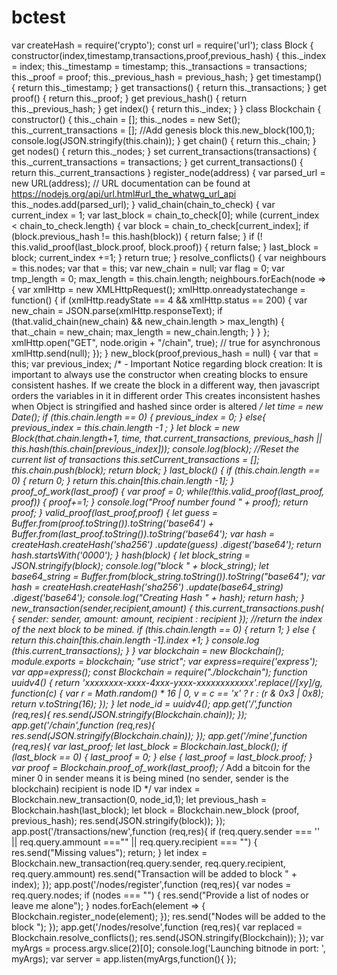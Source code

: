 # bctest
var  createHash = require('crypto'); const url = require('url');  class Block {     constructor(index,timestamp,transactions,proof,previous_hash)     {         this._index = index;         this._timestamp = timestamp;         this._transactions = transactions;         this._proof = proof;         this._previous_hash = previous_hash;      }      get timestamp()       {          return this._timestamp;     }      get transactions()       {          return this._transactions;     }      get proof()       {          return this._proof;     }      get previous_hash()       {          return this._previous_hash;     }      get index()       {          return this._index;     }      }  class Blockchain {     constructor()     {         this._chain =  [];         this._nodes = new Set();         this._current_transactions = [];         //Add genesis block         this.new_block(100,1);         console.log(JSON.stringify(this.chain));     }      get chain()     {         return this._chain;     }      get nodes()     {         return this._nodes;     }      set current_transactions(transactions)     {         this._current_transactions = transactions;     }      get current_transactions()     {         return this._current_transactions     }      register_node(address)     {         var parsed_url = new URL(address); // URL documentation can be found at https://nodejs.org/api/url.html#url_the_whatwg_url_api         this._nodes.add(parsed_url);     }      valid_chain(chain_to_check)     {         var current_index = 1;         var last_block = chain_to_check[0];         while (current_index &lt; chain_to_check.length)         {             var block = chain_to_check[current_index];             if (block.previous_hash != this.hash(block))             {                 return false;             }             if (! this.valid_proof(last_block.proof, block.proof))             {                 return false;             }             last_block = block;             current_index +=1;         }         return true;     }      resolve_conflicts()     {         var neighbours = this.nodes;         var that = this;         var new_chain = null;         var flag = 0;         var tmp_length = 0;         max_length = this.chain.length;         neighbours.forEach(node => {             var xmlHttp = new XMLHttpRequest();             xmlHttp.onreadystatechange = function() {                  if (xmlHttp.readyState == 4 &amp;&amp; xmlHttp.status == 200)                 {                     var new_chain = JSON.parse(xmlHttp.responseText);                     if (that.valid_chain(new_chain)  &amp;&amp; new_chain.length > max_length)                     {                         that._chain = new_chain;                         max_length = new_chain.length;                     }                 }                 };             xmlHttp.open("GET", node.origin + "/chain", true); // true for asynchronous              xmlHttp.send(null);         });      }      new_block(proof,previous_hash = null)     {         var that = this;         var previous_index;          /*               - Important Notice regarding block creation:             It is important to always use the constructor when creating blocks to ensure consistent hashes.             If we create the block in a different way, then javascript orders the variables in it in different order             This creates inconsistent hashes when Object is stringified and hashed since order is altered          */         let time = new Date();         if (this.chain.length == 0)         {             previous_index = 0;         }         else{             previous_index = this.chain.length -1 ;         }         let block = new Block(that.chain.length+1, time, that.current_transactions, previous_hash || this.hash(this.chain[previous_index]));         console.log(block);         //Reset the current list of transactions         this.setCurrent_transactions = [];         this.chain.push(block);         return block;     }      last_block()     {         if (this.chain.length == 0)         {             return 0;         }         return this.chain[this.chain.length -1];     }      proof_of_work(last_proof)     {         var proof = 0;         while(!this.valid_proof(last_proof, proof))         {             proof+=1;         }         console.log("Proof number found " + proof);         return proof;     }      valid_proof(last_proof,proof)     {         let guess = Buffer.from(proof.toString()).toString('base64') + Buffer.from(last_proof.toString()).toString('base64');         var hash = createHash.createHash('sha256')         .update(guess)         .digest('base64');         return hash.startsWith('0000');     }      hash(block)     {         let block_string = JSON.stringify(block);         console.log("block " + block_string);         let base64_string = Buffer.from(block_string.toString()).toString("base64");         var hash = createHash.createHash('sha256')         .update(base64_string)         .digest('base64');         console.log("Creating Hash " + hash);         return hash;     }      new_transaction(sender,recipient,amount)     {         this.current_transactions.push(             {                 sender: sender,                 amount: amount,                 recipient : recipient         });         //return the index of the next block to be mined.          if (this.chain.length == 0)         {             return 1;         }         else         {             return this.chain[this.chain.length -1].index +1;         }          console.log (this.current_transactions);                  } }  var blockchain = new Blockchain(); module.exports = blockchain; "use strict"; var express=require('express'); var app=express(); const Blockchain = require("./blockchain");    function uuidv4() {     return 'xxxxxxxx-xxxx-4xxx-yxxx-xxxxxxxxxxxx'.replace(/[xy]/g, function(c) {       var r = Math.random() * 16 | 0, v = c == 'x' ? r : (r &amp; 0x3 | 0x8);       return v.toString(16);     });   }     let node_id = uuidv4(); app.get('/',function (req,res){     res.send(JSON.stringify(Blockchain.chain)); }); app.get('/chain',function (req,res){     res.send(JSON.stringify(Blockchain.chain)); });  app.get('/mine',function (req,res){     var last_proof;     let  last_block = Blockchain.last_block();     if (last_block == 0)     {         last_proof = 0;     }     else     {         last_proof = last_block.proof;     }     var proof = Blockchain.proof_of_work(last_proof);      /*           Add a bitcoin for the miner         0 in sender means it is being mined (no sender, sender is the blockchain)         recipient is node ID     */     var index = Blockchain.new_transaction(0, node_id,1);      let previous_hash = Blockchain.hash(last_block);     let block = Blockchain.new_block (proof, previous_hash);      res.send(JSON.stringify(block)); });  app.post('/transactions/new',function (req,res){     if (req.query.sender === ''  || req.query.ammount ==="" || req.query.recipient === "")     {         res.send("Missing values");         return;     }      let index = Blockchain.new_transaction(req.query.sender, req.query.recipient, req.query.ammount)     res.send("Transaction will be added to block " + index); });  app.post('/nodes/register',function (req,res){     var nodes = req.query.nodes;     if (nodes === "")     {         res.send("Provide a list of nodes or leave me alone");     }     nodes.forEach(element => {         Blockchain.register_node(element);     });     res.send("Nodes will be added to the block "); });  app.get('/nodes/resolve',function (req,res){     var replaced = Blockchain.resolve_conflicts();     res.send(JSON.stringify(Blockchain)); });  var myArgs = process.argv.slice(2)[0]; console.log('Launching bitnode in port: ', myArgs);  var server = app.listen(myArgs,function(){  });
